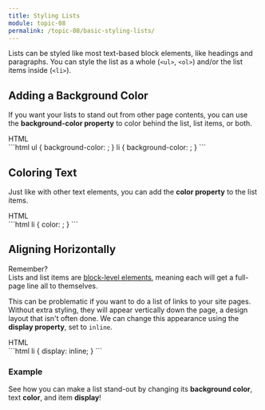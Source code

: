 ```yaml
---
title: Styling Lists
module: topic-08
permalink: /topic-08/basic-styling-lists/
---
```


<div class="divider-heading"></div>

Lists can be styled like most text-based block elements, like headings and paragraphs. You can style the list as a whole (`<ul>`, `<ol>`) and/or the list items inside (`<li>`).


## Adding a Background Color
If you want your lists to stand out from other page contents, you can use the **background-color property** to color behind the list, list items, or both.

<div class="code-heading">
  <span class="html">HTML</span>
</div>
```html
ul {
  background-color: ;
}
li {
  background-color: ;
}
```


## Coloring Text
Just like with other text elements, you can add the **color property** to the list items.

<div class="code-heading">
  <span class="html">HTML</span>
</div>
```html
li {
  color: ;
}
```


## Aligning Horizontally

<p><span class="remember-text">Remember?</span><br/>
Lists and list items are <a href="../../topic-05/extra-markup#block-level" target="_blank">block-level elements</a>, meaning each will get a full-page line all to themselves.</p>


 This can be problematic if you want to do a list of links to your site pages. Without extra styling, they will appear vertically down the page, a design layout that isn't often done. We can change this appearance using the **display property**, set to `inline`.

 <div class="code-heading">
  <span class="html">HTML</span>
</div>
```html
 li {
   display: inline;
 }
 ```


 <div class="divider-pg"></div>


### Example
See how you can make a list stand-out by changing its **background color**, text **color**, and item **display**!


<div class="external-embed">
  <p data-height="600" data-theme-id="30567" data-slug-hash="aQboNw" data-default-tab="html,result" data-user="Media-Ed-Online" data-pen-title="Basic HTML List Stying" class="codepen"></p>
</div>
